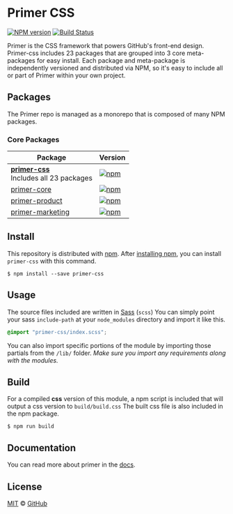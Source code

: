 # Primer CSS

[![NPM version](http://img.shields.io/npm/v/primer-css.svg)](https://www.npmjs.org/package/primer-css)
[![Build Status](https://travis-ci.org/primer/primer-css.svg?branch=master)](https://travis-ci.org/primer/primer-css)

Primer is the CSS framework that powers GitHub's front-end design. Primer-css includes 23 packages that are grouped into 3 core meta-packages for easy install. Each package and meta-package is independently versioned and distributed via NPM, so it's easy to include all or part of Primer within your own project.

## Packages

The Primer repo is managed as a monorepo that is composed of many NPM packages.

### Core Packages

| Package | Version |
|---|---|
| **[primer-css](/packages/primer-css)** <br />Includes all 23 packages | [![npm](http://img.shields.io/npm/v/primer-css.svg)](https://www.npmjs.com/package/primer-css) |
| [primer-core](/packages/primer-core) | [![npm](http://img.shields.io/npm/v/primer-core.svg)](https://www.npmjs.com/package/primer-core) |
| [primer-product](/packages/primer-product) |  [![npm](http://img.shields.io/npm/v/primer-product.svg)](https://www.npmjs.com/package/primer-product) |
| [primer-marketing](/packages/primer-marketing) | [![npm](http://img.shields.io/npm/v/primer-marketing.svg)](https://www.npmjs.com/package/primer-marketing) |

## Install

This repository is distributed with [npm][npm]. After [installing npm][install-npm], you can install `primer-css` with this command.

```
$ npm install --save primer-css
```

## Usage

The source files included are written in [Sass][sass] (`scss`) You can simply point your sass `include-path` at your `node_modules` directory and import it like this.

```scss
@import "primer-css/index.scss";
```

You can also import specific portions of the module by importing those partials from the `/lib/` folder. _Make sure you import any requirements along with the modules._

## Build

For a compiled **css** version of this module, a npm script is included that will output a css version to `build/build.css` The built css file is also included in the npm package.

```
$ npm run build
```

## Documentation

You can read more about primer in the [docs][docs].

## License

[MIT](./LICENSE) &copy; [GitHub](https://github.com/)

[primer]: https://github.com/primer/primer
[docs]: http://primercss.io/
[npm]: https://www.npmjs.com/
[install-npm]: https://docs.npmjs.com/getting-started/installing-node
[sass]: http://sass-lang.com/
